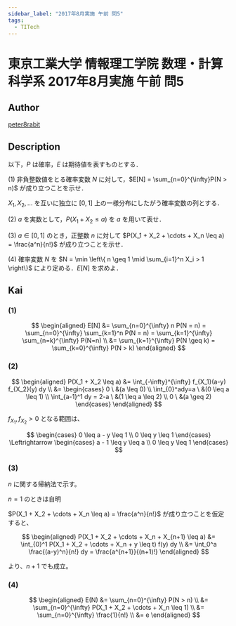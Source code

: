 ```yaml
---
sidebar_label: "2017年8月実施 午前 問5"
tags:
  - TITech
---
```

# 東京工業大学 情報理工学院 数理・計算科学系 2017年8月実施 午前 問5

## **Author**
[peter8rabit](https://github.com/peter8rabit)

## **Description**
以下，$P$ は確率，$E$ は期待値を表すものとする．

(1) 非負整数値をとる確率変数 $N$ に対して，$E[N] = \sum_{n=0}^{\infty}P(N > n)$ が成り立つことを示せ．

$X_1, X_2, \ldots$ を互いに独立に $[0, 1]$ 上の一様分布にしたがう確率変数の列とする．

(2) $a$ を実数として，$P(X_1 + X_2 \leq a)$ を $a$ を用いて表せ．

(3) $a \in [0,1]$ のとき，正整数 $n$ に対して $P(X_1 + X_2 + \cdots + X_n \leq a) = \frac{a^n}{n!}$ が成り立つことを示せ．

(4) 確率変数 $N$ を $N = \min \left\{ n \geq 1 \mid \sum_{i=1}^n X_i > 1 \right\}$ により定める．$E[N]$ を求めよ．

## **Kai**
### (1)

$$
\begin{aligned}
    E[N] &= \sum_{n=0}^{\infty} n P(N = n) = \sum_{n=0}^{\infty} \sum_{k=1}^n P(N = n) = \sum_{k=1}^{\infty} \sum_{n=k}^{\infty} P(N=n) \\
    &= \sum_{k=1}^{\infty} P(N \geq k) = \sum_{k=0}^{\infty} P(N > k)
\end{aligned}
$$

### (2)

$$
\begin{aligned}
P(X_1 + X_2 \leq a) &= \int_{-\infty}^{\infty} f_{X_1}(a-y) f_{X_2}(y) dy \\
&= \begin{cases}
    0 \ &(a \leq 0) \\
    \int_{0}^ady=a \ &(0 \leq a \leq 1) \\
    \int_{a-1}^1 dy = 2-a \ &(1 \leq a \leq 2) \\
    0 \ &(a \geq 2)
\end{cases}
\end{aligned}
$$

$f_{X_1}, f_{X_2} > 0$ となる範囲は、

$$
\begin{cases}
    0 \leq a - y \leq 1 \\
    0 \leq y \leq 1
\end{cases}
\Leftrightarrow
\begin{cases}
a - 1 \leq y \leq a \\
0 \leq y \leq 1
\end{cases}
$$

### (3)
$n$ に関する帰納法で示す。

$n=1$ のときは自明

$P(X_1 + X_2 + \cdots + X_n \leq a) = \frac{a^n}{n!}$ が成り立つことを仮定すると、

$$
\begin{aligned}
P(X_1 + X_2 + \cdots + X_n + X_{n+1} \leq a) &= \int_{0}^1 P(X_1 + X_2 + \cdots + X_n + y \leq t) f(y) dy \\
&= \int_0^a \frac{(a-y)^n}{n!} dy = \frac{a^{n+1}}{(n+1)!}
\end{aligned}
$$

より、$n+1$ でも成立。

### (4)

$$
\begin{aligned}
E(N) &= \sum_{n=0}^{\infty} P(N > n) \\
&= \sum_{n=0}^{\infty} P(X_1 + X_2 + \cdots + X_n \leq 1) \\
&= \sum_{n=0}^{\infty} \frac{1}{n!} \\
&= e
\end{aligned}
$$